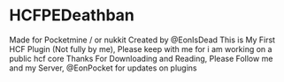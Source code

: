 # HCFPEDeathban
Made for Pocketmine / or nukkit
Created by @EonIsDead
This is My First HCF Plugin (Not fully by me), Please keep with me for i am working on a public hcf core
Thanks For Downloading and Reading, Please Follow me and my Server, @EonPocket for updates on plugins
